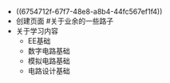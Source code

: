 - ((6754712f-67f7-48e8-a8b4-44fc567ef1f4))
- 创建页面 #关于业余的一些路子
- 关于学习内容
	- EE基础
	- 数字电路基础
	- 模拟电路基础
	- 电路设计基础